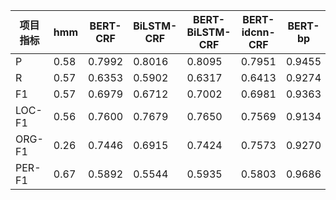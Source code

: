 | 项目指标 | hmm | BERT-CRF | BiLSTM-CRF | BERT-BiLSTM-CRF | BERT-idcnn-CRF | BERT-bp | BERT-gp |
| -------- | --- | -------- | ---------- | -------------- | -------------- | ------ | ------ |
| P | 0.58 | 0.7992 | 0.8016 | 0.8095 | 0.7951 | 0.9455 | 0.9523 |
| R | 0.57 | 0.6353 |  0.5902 | 0.6317 | 0.6413 | 0.9274 | 0.9343 |
| F1 | 0.57 |  0.6979 | 0.6712 | 0.7002 | 0.6981 | 0.9363 | 0.9432 |
| LOC-F1 | 0.56 | 0.7600 | 0.7679 | 0.7650 | 0.7569 | 0.9134 | 0.9242 |
| ORG-F1 | 0.26 | 0.7446 | 0.6915 | 0.7424 | 0.7573 | 0.9270 | 0.9355 |
| PER-F1 | 0.67 | 0.5892 | 0.5544 | 0.5935 | 0.5803 | 0.9686 | 0.9700 |